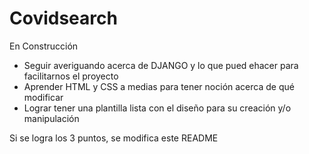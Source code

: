 # Covidsearch
En Construcción

- Seguir averiguando acerca de DJANGO y lo que pued ehacer para facilitarnos el proyecto
- Aprender HTML y CSS a medias para tener noción acerca de qué modificar
- Lograr tener una plantilla lista con el diseño para su creación y/o manipulación

Si se logra los 3 puntos, se modifica este README

